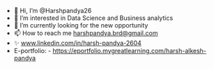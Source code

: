 - 👋 Hi, I’m @Harshpandya26
- 👀 I’m interested in Data Science and Business analytics
- 🌱 I’m currently looking for the new opportunity 
- 📫 How to reach me harshpandya.brd@gmail.com 
- ✨ www.linkedin.com/in/harsh-pandya-2604
-  E-portfolio: - https://eportfolio.mygreatlearning.com/harsh-alkesh-pandya

<!---
Harshpandya26/Harshpandya26 is a ✨ special ✨ repository because its `README.md` (this file) appears on your GitHub profile.
You can click the Preview link to take a look at your changes.
--->
